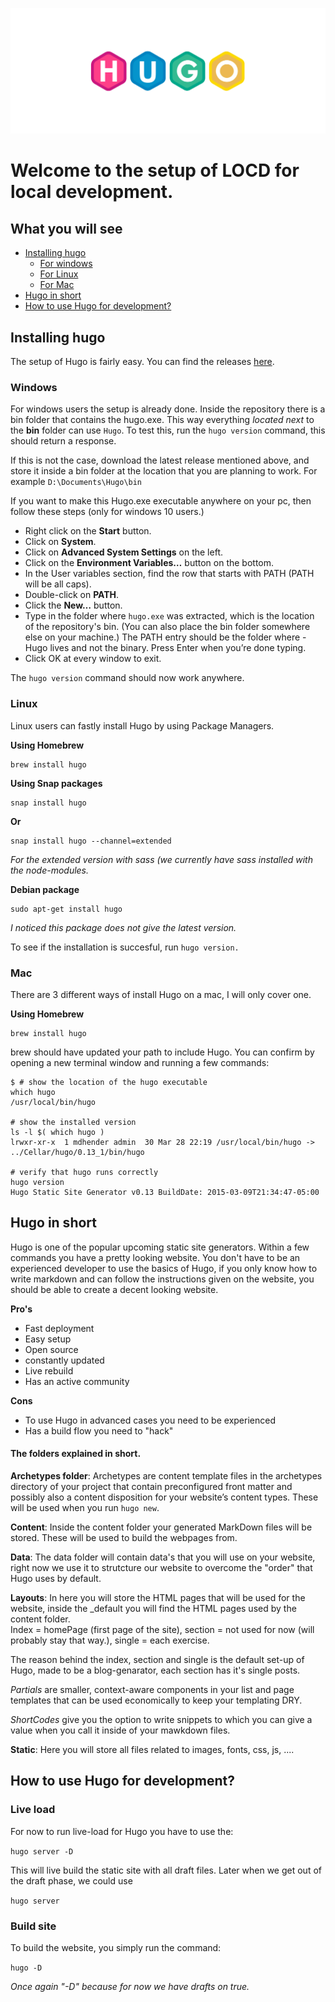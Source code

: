 ![](./resources/hugo-static-site-generator.jpg)

# Welcome to the setup of LOCD for local development.

## What you will see
- [Installing hugo](#Installing-hugo)
	- [For windows](#Windows)
	- [For Linux](#Linux)
	- [For Mac](#Mac)
- [Hugo in short](#Hugo-in-short)
- [How to use Hugo for development?](#How-to-use-Hugo-for-development?)

## Installing hugo

The setup of Hugo is fairly easy. You can find the releases [here](https://github.com/gohugoio/hugo/releases).

### Windows

For windows users the setup is already done.
Inside the repository there is a bin folder that contains the hugo.exe. This way everything *located next* to the **bin** folder can use `Hugo`.
To test this, run the `hugo version` command, this should return a response.

If this is not the case, download the latest release mentioned above, and store it inside a bin folder at the location that you are planning to work.
For example `D:\Documents\Hugo\bin`

If you want to make this Hugo.exe executable anywhere on your pc, then follow these steps (only for windows 10 users.)

- Right click on the **Start** button.
- Click on **System**.
- Click on **Advanced System Settings** on the left.
- Click on the **Environment Variables…** button on the bottom.
- In the User variables section, find the row that starts with PATH (PATH will be all caps).
- Double-click on **PATH**.
- Click the **New…** button.
- Type in the folder where `hugo.exe` was extracted, which is the location of the repository's bin. (You can also place the bin folder somewhere else on your machine.) The PATH entry should be the folder where - Hugo lives and not the binary. Press Enter when you’re done typing.
- Click OK at every window to exit.

The `hugo version` command should now work anywhere.


### Linux

Linux users can fastly install Hugo by using Package Managers.

**Using Homebrew**
```
brew install hugo
```

**Using Snap packages**
```
snap install hugo
```
**Or**
```
snap install hugo --channel=extended
```
*For the extended version with sass (we currently have sass installed with the node-modules.*

**Debian package**
```
sudo apt-get install hugo
```
*I noticed this package does not give the latest version.*

To see if the installation is succesful, run `hugo version.`


### Mac

There are 3 different ways of install Hugo on a mac, I will only cover one.

**Using Homebrew**
```
brew install hugo
```
brew should have updated your path to include Hugo. You can confirm by opening a new terminal window and running a few commands:

```
$ # show the location of the hugo executable
which hugo
/usr/local/bin/hugo

# show the installed version
ls -l $( which hugo )
lrwxr-xr-x  1 mdhender admin  30 Mar 28 22:19 /usr/local/bin/hugo -> ../Cellar/hugo/0.13_1/bin/hugo

# verify that hugo runs correctly
hugo version
Hugo Static Site Generator v0.13 BuildDate: 2015-03-09T21:34:47-05:00
```


## Hugo in short

Hugo is one of the popular upcoming static site generators. Within a few commands you have a pretty looking website.
You don't have to be an experienced developer to use the basics of Hugo, if you only know how to write markdown and can follow the instructions given on the website, you should be able to create a decent looking website.

**Pro's**
- Fast deployment
- Easy setup
- Open source
- constantly updated
- Live rebuild
- Has an active community 

**Cons**
- To use Hugo in advanced cases you need to be experienced
- Has a build flow you need to "hack"

#### The folders explained in short.

**Archetypes folder**: Archetypes are content template files in the archetypes directory of your project that contain preconfigured front matter and possibly also a content disposition for your website’s content types. These will be used when you run `hugo new`.

**Content**: Inside the content folder your generated MarkDown files will be stored. These will be used to build the webpages from.

**Data**: The data folder will contain data's that you will use on your website, right now we use it to strutcture our website to overcome the "order" that Hugo uses by default.

**Layouts**: In here you will store the HTML pages that will be used for the website, inside the _default you will find the HTML pages used by the content folder.  
Index = homePage (first page of the site), section = not used for now (will probably stay that way.), single = each exercise.

The reason behind the index, section and single is the default set-up of Hugo, made to be a blog-genarator, each section has it's single posts.

*Partials* are smaller, context-aware components in your list and page templates that can be used economically to keep your templating DRY.

*ShortCodes* give you the option to write snippets to which you can give a value when you call it inside of your mawkdown files.

**Static**: Here you will store all files related to images, fonts, css, js, ....


## How to use Hugo for development?

### Live load

For now to run live-load for Hugo you have to use the:

`hugo server -D`

This will live build the static site with all draft files.
Later when we get out of the draft phase, we could use

`hugo server`

### Build site

To build the website, you simply run the command:

`hugo -D`

*Once again "-D" because for now we have drafts on true.*


